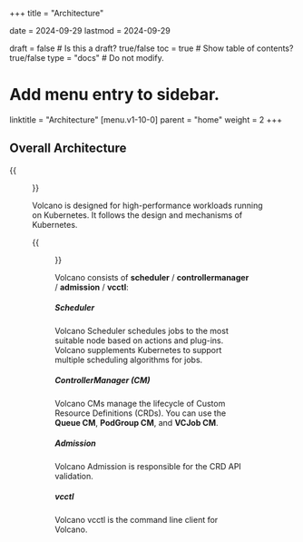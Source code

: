 +++
title =  "Architecture"

date = 2024-09-29
lastmod = 2024-09-29

draft = false  # Is this a draft? true/false
toc = true  # Show table of contents? true/false
type = "docs"  # Do not modify.

# Add menu entry to sidebar.
linktitle = "Architecture"
[menu.v1-10-0]
  parent = "home"
  weight = 2
+++

## Overall Architecture


{{<figure library="1" src="arch_1.png" title="Application scenarios of Volcano">}}


Volcano is designed for high-performance workloads running on Kubernetes. It follows the design and mechanisms of Kubernetes.


{{<figure library="1" src="arch_2.PNG" title="Volcano architecture">}}


Volcano consists of **scheduler** / **controllermanager** / **admission** / **vcctl**:

##### Scheduler
Volcano Scheduler schedules jobs to the most suitable node based on actions and plug-ins. Volcano supplements Kubernetes to support multiple scheduling algorithms for jobs.

##### ControllerManager (CM)
Volcano CMs manage the lifecycle of Custom Resource Definitions (CRDs). You can use the **Queue CM**, **PodGroup CM**, and **VCJob CM**.

##### Admission
Volcano Admission is responsible for the CRD API validation.

##### vcctl
Volcano vcctl is the command line client for Volcano. 
